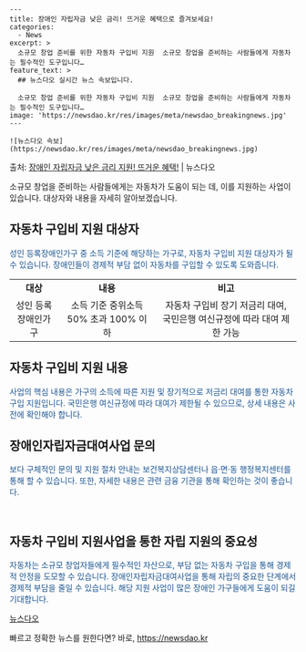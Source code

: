     ---
    title: 장애인 자립자금 낮은 금리! 뜨거운 혜택으로 즐겨보세요!
    categories:
      - News
    excerpt: >
      소규모 창업 준비를 위한 자동차 구입비 지원  소규모 창업을 준비하는 사람들에게 자동차는 필수적인 도구입니다…
    feature_text: >
      ## 뉴스다오 실시간 뉴스 속보입니다.
    
      소규모 창업 준비를 위한 자동차 구입비 지원  소규모 창업을 준비하는 사람들에게 자동차는 필수적인 도구입니다…
    image: 'https://newsdao.kr/res/images/meta/newsdao_breakingnews.jpg'
    ---
    
    ![뉴스다오 속보](https://newsdao.kr/res/images/meta/newsdao_breakingnews.jpg)

<p>출처: <a href="https://newsdao.kr/4624" rel="dofollow">장애인 자립자금 낮은 금리 지원! 뜨거운 혜택!</a> | 뉴스다오</p>

<p data-ke-size="size16">소규모 창업을 준비하는 사람들에게는 자동차가 도움이 되는 데, 이를 지원하는 사업이 있습니다. 대상자와 내용을 자세히 알아보겠습니다.</p>

<h2 data-ke-size="size26">자동차 구입비 지원 대상자</h2>
<p><span style="color: #1a5490;">성인 등록장애인가구 중 소득 기준에 해당하는 가구로, 자동차 구입비 지원 대상자가 될 수 있습니다. 장애인들이 경제적 부담 없이 자동차를 구입할 수 있도록 도와줍니다.</span></p>

<table>
<tbody>
<tr>
<td style="text-align: center; height: 17px;"><b>대상</b></td>
<td style="text-align: center; height: 17px;"><b>내용</b></td>
<td style="text-align: center; height: 17px;"><b>비고</b></td>
</tr>
<tr>
<td style="text-align: center; height: 17px;">성인 등록장애인가구</td>
<td style="text-align: center; height: 17px;">소득 기준 중위소득 50% 초과 100% 이하</td>
<td style="text-align: center; height: 17px;">자동차 구입비 장기 저금리 대여, 국민은행 여신규정에 따라 대여 제한 가능</td>
</tr>
</tbody>
</table>

<h2 data-ke-size="size26">자동차 구입비 지원 내용</h2>
<p><span style="color: #1a5490;">사업의 핵심 내용은 가구의 소득에 따른 지원 및 장기적으로 저금리 대여를 통한 자동차 구입 지원입니다. 국민은행 여신규정에 따라 대여가 제한될 수 있으므로, 상세 내용은 사전에 확인해야 합니다.</span></p>

<h2 data-ke-size="size26">장애인자립자금대여사업 문의</h2>
<p><span style="color: #1a5490;">보다 구체적인 문의 및 지원 절차 안내는 보건복지상담센터나 읍·면·동 행정복지센터를 통해 할 수 있습니다. 또한, 자세한 내용은 관련 금융 기관을 통해 확인하는 것이 좋습니다.</span></p>

<p data-ke-size="size16">&nbsp;</p>

<h2 data-ke-size="size26">자동차 구입비 지원사업을 통한 자립 지원의 중요성</h2>
<p><span style="color: #1a5490;">자동차는 소규모 창업자들에게 필수적인 자산으로, 부담 없는 자동차 구입을 통해 경제적 안정을 도모할 수 있습니다. 장애인자립자금대여사업을 통해 자립의 중요한 단계에서 경제적 부담을 줄일 수 있습니다. 해당 지원 사업이 많은 장애인 가구들에게 도움이 되길 기대합니다.</span></p>

<p><a href="https://newsdao.kr/4624">뉴스다오</a></p>
 

빠르고 정확한 뉴스를 원한다면? 바로, <a href="https://newsdao.kr" rel="dofollow">https://newsdao.kr</a>


    
